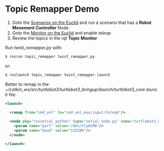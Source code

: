 # Topic Remapper Demo

1) Goto the [Scenarios on the Euclid](http://euclid.local/#config/scenarios) and run a scenario 
that has a **Robot Movement Controller** Node
2) Goto the [Monitor on the Euclid](http://euclid.local/#apps) and enable *teleop*
3) Review the topics in the *rqt* **Topic Monitor**

Run *twist_remapper.py* with: 
```bash
$ rosrun topic_remapper twist_remapper.py 
```

or:
```bash
$ roslaunch topic_remapper twist_remapper.launch
```

Better to remap in the *~/catkin_ws/src/turtlebot3/turtlebot3_bringup/launch/turtlebot3_core.launch* file:
```xml
<launch>

  <remap from="cmd_vel" to="cmd_vel_mux/input/teleop"/>
  
  <node pkg="rosserial_python" type="serial_node.py" name="turtlebot3_core" output="screen">
    <param name="port" value="/dev/ttyACM0"/>
    <param name="baud" value="115200"/>
  </node>

</launch>
``` 

